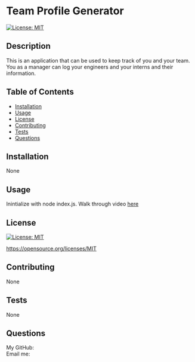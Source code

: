   # Team Profile Generator

  [![License: MIT](https://img.shields.io/badge/License-MIT-yellow.svg)](https://opensource.org/licenses/MIT)

  ## Description

  This is an application that can be used to keep track of you and your team. You as a manager can log your engineers and your interns and their information.

  ## Table of Contents

  * [Installation](#installation)
  * [Usage](#usage)
  * [License](#license)
  * [Contributing](#contributing)
  * [Tests](#tests)
  * [Questions](#questions)

  ## Installation

  None

  ## Usage 

  Inintialize with node index.js. Walk through video [here](https://watch.screencastify.com/v/w6gVqNqo0Ci7Fszz7Qee)

  ## License

  [![License: MIT](https://img.shields.io/badge/License-MIT-yellow.svg)](https://opensource.org/licenses/MIT)

  https://opensource.org/licenses/MIT 
    

  ## Contributing

  None
  
  ## Tests
  None

  ## Questions
  My GitHub: [](https://github.com/) <br>
  Email me: 
